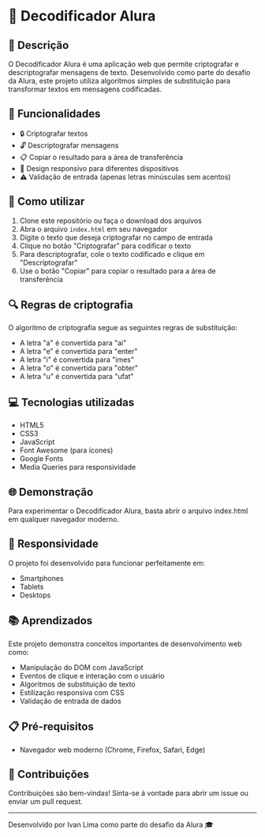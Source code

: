 # 🔐 Decodificador Alura

## 📝 Descrição
O Decodificador Alura é uma aplicação web que permite criptografar e descriptografar mensagens de texto. Desenvolvido como parte do desafio da Alura, este projeto utiliza algoritmos simples de substituição para transformar textos em mensagens codificadas.

## 🚀 Funcionalidades
- 🔒 Criptografar textos
- 🔓 Descriptografar mensagens
- 📋 Copiar o resultado para a área de transferência
- 📱 Design responsivo para diferentes dispositivos
- ⚠️ Validação de entrada (apenas letras minúsculas sem acentos)

## 🔧 Como utilizar
1. Clone este repositório ou faça o download dos arquivos
2. Abra o arquivo `index.html` em seu navegador
3. Digite o texto que deseja criptografar no campo de entrada
4. Clique no botão "Criptografar" para codificar o texto
5. Para descriptografar, cole o texto codificado e clique em "Descriptografar"
6. Use o botão "Copiar" para copiar o resultado para a área de transferência

## 🔍 Regras de criptografia
O algoritmo de criptografia segue as seguintes regras de substituição:
- A letra "a" é convertida para "ai"
- A letra "e" é convertida para "enter"
- A letra "i" é convertida para "imes"
- A letra "o" é convertida para "obter"
- A letra "u" é convertida para "ufat"

## 💻 Tecnologias utilizadas
- HTML5
- CSS3
- JavaScript
- Font Awesome (para ícones)
- Google Fonts
- Media Queries para responsividade

## 🌐 Demonstração
Para experimentar o Decodificador Alura, basta abrir o arquivo index.html em qualquer navegador moderno.

## 📱 Responsividade
O projeto foi desenvolvido para funcionar perfeitamente em:
- Smartphones
- Tablets
- Desktops

## 📚 Aprendizados
Este projeto demonstra conceitos importantes de desenvolvimento web como:
- Manipulação do DOM com JavaScript
- Eventos de clique e interação com o usuário
- Algoritmos de substituição de texto
- Estilização responsiva com CSS
- Validação de entrada de dados

## 📋 Pré-requisitos
- Navegador web moderno (Chrome, Firefox, Safari, Edge)

## 🤝 Contribuições
Contribuições são bem-vindas! Sinta-se à vontade para abrir um issue ou enviar um pull request.

---

Desenvolvido por Ivan Lima como parte do desafio da Alura 🎓
